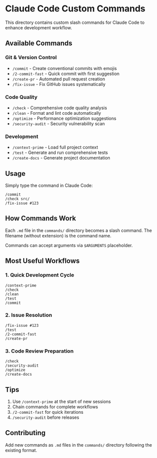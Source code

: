 # Claude Code Custom Commands

This directory contains custom slash commands for Claude Code to enhance development workflow.

## Available Commands

### Git & Version Control
- `/commit` - Create conventional commits with emojis
- `/2-commit-fast` - Quick commit with first suggestion
- `/create-pr` - Automated pull request creation
- `/fix-issue` - Fix GitHub issues systematically

### Code Quality
- `/check` - Comprehensive code quality analysis
- `/clean` - Format and lint code automatically
- `/optimize` - Performance optimization suggestions
- `/security-audit` - Security vulnerability scan

### Development
- `/context-prime` - Load full project context
- `/test` - Generate and run comprehensive tests
- `/create-docs` - Generate project documentation

## Usage

Simply type the command in Claude Code:
```
/commit
/check src/
/fix-issue #123
```

## How Commands Work

Each `.md` file in the `commands/` directory becomes a slash command. The filename (without extension) is the command name.

Commands can accept arguments via `$ARGUMENTS` placeholder.

## Most Useful Workflows

### 1. Quick Development Cycle
```
/context-prime
/check
/clean
/test
/commit
```

### 2. Issue Resolution
```
/fix-issue #123
/test
/2-commit-fast
/create-pr
```

### 3. Code Review Preparation
```
/check
/security-audit
/optimize
/create-docs
```

## Tips

1. Use `/context-prime` at the start of new sessions
2. Chain commands for complete workflows
3. `/2-commit-fast` for quick iterations
4. `/security-audit` before releases

## Contributing

Add new commands as `.md` files in the `commands/` directory following the existing format.